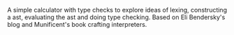 A simple calculator with type checks to explore ideas of lexing, constructing a ast, evaluating the ast and doing type checking.
Based on Eli Bendersky's blog and Munificent's book crafting interpreters.
